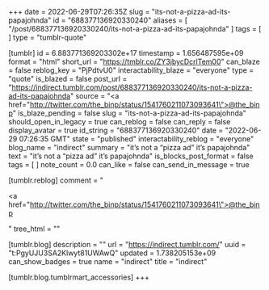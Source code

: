 +++
date = 2022-06-29T07:26:35Z
slug = "its-not-a-pizza-ad-its-papajohnda"
id = "688377136920330240"
aliases = [ "/post/688377136920330240/its-not-a-pizza-ad-its-papajohnda" ]
tags = [ ]
type = "tumblr-quote"

[tumblr]
id = 6.883771369203302e+17
timestamp = 1.656487595e+09
format = "html"
short_url = "https://tmblr.co/ZY3jbycDcrlTem00"
can_blaze = false
reblog_key = "PjPdtvU0"
interactability_blaze = "everyone"
type = "quote"
is_blazed = false
post_url = "https://indirect.tumblr.com/post/688377136920330240/its-not-a-pizza-ad-its-papajohnda"
source = "<a href=\"http://twitter.com/the_binp/status/1541760211073093641\">@the_binp</a>"
is_blaze_pending = false
slug = "its-not-a-pizza-ad-its-papajohnda"
should_open_in_legacy = true
can_reblog = false
can_reply = false
display_avatar = true
id_string = "688377136920330240"
date = "2022-06-29 07:26:35 GMT"
state = "published"
interactability_reblog = "everyone"
blog_name = "indirect"
summary = "it’s not a “pizza ad” it’s papajohnda"
text = "it&rsquo;s not a &ldquo;pizza ad&rdquo; it&rsquo;s papajohnda"
is_blocks_post_format = false
tags = [ ]
note_count = 0.0
can_like = false
can_send_in_message = true

[tumblr.reblog]
comment = "<p><a href=\"http://twitter.com/the_binp/status/1541760211073093641\">@the_binp</a></p>"
tree_html = ""

[tumblr.blog]
description = ""
url = "https://indirect.tumblr.com/"
uuid = "t:PgyUJU3SA2Klwyt81UWAwQ"
updated = 1.738205153e+09
can_show_badges = true
name = "indirect"
title = "indirect"

[tumblr.blog.tumblrmart_accessories]
+++
